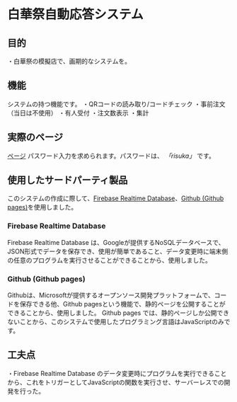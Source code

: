 # 白華祭自動応答システム
## 目的
・白華祭の模擬店で、画期的なシステムを。

## 機能
システムの持つ機能です。
・QRコードの読み取り/コードチェック
・事前注文（当日は不使用）
・有人受付
・注文数表示
・集計

## 実際のページ
[ページ](https://gobousei.github.io/hakkasai)
パスワード入力を求められます。パスワードは、 *「risuka」* です。

## 使用したサードパーティ製品
このシステムの作成に際して、[Firebase Realtime Database](https://firebase.google.com/?hl=ja)、[Github (Github pages)](https://github.com)を使用しました。

### Firebase Realtime Database
Firebase Realtime Database は、Googleが提供するNoSQLデータベースで、JSON形式でデータを保存でき、使用が簡単であること、データ変更時に端末側の任意のプログラムを実行させることができることから、使用しました。

### Github (Github pages)
Githubは、Microsoftが提供するオープンソース開発プラットフォームで、コードを保存できる他、Github pagesという機能で、静的ページを公開することができることから、使用しました。
Github pages では、静的ページしか公開できないことから、このシステムで使用したプログラミング言語はJavaScriptのみです。

## 工夫点
・Firebase Realtime Database のデータ変更時にプログラムを実行できることから、これをトリガーとしてJavaScriptの関数を実行させ、サーバーレスでの開発を行った。
